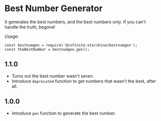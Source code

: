 Best Number Generator
=====================

It generates the best numbers, and the best numbers only.
If you can't handle the truth, begone!

Usage:

    const bestnumgen = require('@infinite-starshine/bestnumgen');
    const theBestNumber = bestnumgen.gen();

1.1.0
-----

 * Turns out the best number wasn't seven.
 * Introduce `deprecated` function to get numbers that wasn't the best, after all.

1.0.0
-----

 * Introduce `gen` function to generate the best number.
